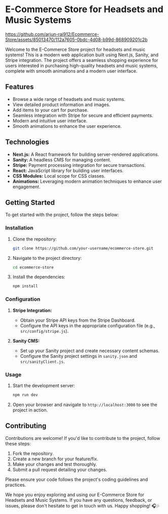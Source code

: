 # E-Commerce Store for Headsets and Music Systems




https://github.com/arjun-rai912/Ecommerce-Store/assets/85013470/112a7605-0bdc-4d08-b99d-868909201c2b


Welcome to the E-Commerce Store project for headsets and music systems! This is a modern web application built using Next.js, Sanity, and Stripe integration. The project offers a seamless shopping experience for users interested in purchasing high-quality headsets and music systems, complete with smooth animations and a modern user interface.


## Features

- Browse a wide range of headsets and music systems.
- View detailed product information and images.
- Add items to your cart for purchase.
- Seamless integration with Stripe for secure and efficient payments.
- Modern and intuitive user interface.
- Smooth animations to enhance the user experience.



## Technologies

- **Next.js:** A React framework for building server-rendered applications.
- **Sanity:** A headless CMS for managing content.
- **Stripe:** Payment processing integration for secure transactions.
- **React:** JavaScript library for building user interfaces.
- **CSS Modules:** Local scope for CSS classes.
- **Animations:** Leveraging modern animation techniques to enhance user engagement.

## Getting Started

To get started with the project, follow the steps below:

### Installation

1. Clone the repository:

   ```bash
   git clone https://github.com/your-username/ecommerce-store.git
   ```

2. Navigate to the project directory:

   ```bash
   cd ecommerce-store
   ```

3. Install the dependencies:

   ```bash
   npm install
   ```

### Configuration

1. **Stripe Integration:**
   - Obtain your Stripe API keys from the Stripe Dashboard.
   - Configure the API keys in the appropriate configuration file (e.g., `src/config/stripe.js`).

2. **Sanity CMS:**
   - Set up your Sanity project and create necessary content schemas.
   - Configure the Sanity project settings in `sanity.json` and `src/sanityClient.js`.

### Usage

1. Start the development server:

   ```bash
   npm run dev
   ```

2. Open your browser and navigate to `http://localhost:3000` to see the project in action.

## Contributing

Contributions are welcome! If you'd like to contribute to the project, follow these steps:

1. Fork the repository.
2. Create a new branch for your feature/fix.
3. Make your changes and test thoroughly.
4. Submit a pull request detailing your changes.

Please ensure your code follows the project's coding guidelines and practices.


We hope you enjoy exploring and using our E-Commerce Store for Headsets and Music Systems. If you have any questions, feedback, or issues, please don't hesitate to get in touch with us. Happy shopping! 🎧🎶
